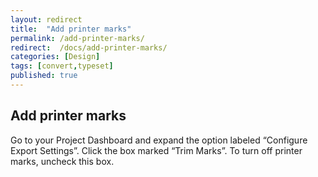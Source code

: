 ```yaml
---
layout: redirect
title:  "Add printer marks"
permalink: /add-printer-marks/
redirect:  /docs/add-printer-marks/
categories: [Design]
tags: [convert,typeset]
published: true
---
```


<section data-type="chapter" class="hsecchapter" data-hederis-type="hsecchapter" id="add-printer-marks" data-pi-attrs="id: add-printer-marks; data-tags: convert,typeset;" role="doc-chapter" data-tags="convert,typeset" data-author-name=" " data-book-title=" " title="Add printer marks"><h1 data-hederis-type="hblkchaptitle" class="hblkchaptitle" id="pN7tx8gg6">Add printer marks</h1><p class="hblkp" data-hederis-type="hblkp" id="pZLnBgGPr">Go to your Project Dashboard and expand the option labeled &#8220;Configure Export Settings&#8221;. Click the box marked &#8220;Trim Marks&#8221;. To turn off printer marks, uncheck this box.</p></section>